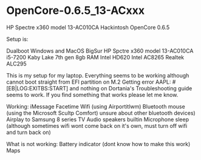 # OpenCore-0.6.5_13-ACxxx
HP Spectre x360 model 13-AC010CA Hackintosh OpenCore 0.6.5

Setup is:

Dualboot Windows and MacOS BigSur
HP Spctre x360 model 13-AC010CA
i5-7200 Kaby Lake 7th gen
8gb RAM
Intel HD620
Intel AC8265
Realtek ALC295

This is my setup for my laptop. Everything seems to be working although cannot boot straight from EFI partition on M.2 Getting error AAPL: #[EB|LOG:EXITBS:START] and nothing on Dortania's Troubleshooting guide seems to work. If you find something that works please let me know.

Working:
iMessage
Facetime
Wifi (using Airportitlwm)
Bluetooth mouse (using the Microsoft Scultp Comfort) unsure about other bluetooth devices)
Airplay to Samsung 8 series TV
Audio speakers builtin
Microphone
sleep (although sometimes wifi wont come back on it's own, must turn off wifi and turn back on)

What is not working:
Battery indicator (dont know how to make this work)
Maps


